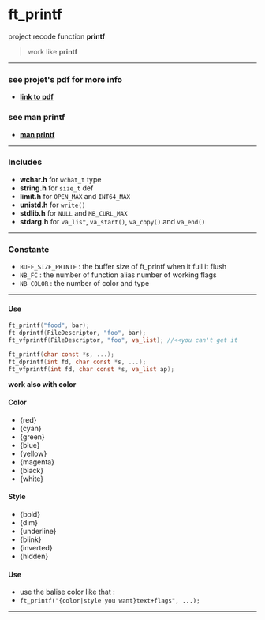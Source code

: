 # ft_printf
project recode function **printf**

>work like **printf**
***
### see projet's pdf for more info
* **[link to pdf](https://cdn.intra.42.fr/pdf/pdf/20/ft_printf.pdf)**
### see man printf
* **[man printf](http://manpagesfr.free.fr/man/man3/printf.3.html)**

***
### Includes
* **wchar.h**
for `wchat_t` type
* **string.h**
for `size_t` def
* **limit.h**
for `OPEN_MAX` and `INT64_MAX`
* **unistd.h**
for `write()`
* **stdlib.h**
for `NULL` and `MB_CURL_MAX`
* **stdarg.h**
for `va_list`, `va_start()`, `va_copy()` and `va_end()`
***
### Constante
* `BUFF_SIZE_PRINTF` : the buffer size of ft_printf when it full it flush
* `NB_FC` : the number of function alias number of working flags
* `NB_COLOR` : the number of color and type
***
#### **Use**
```C
ft_printf("food", bar);
ft_dprintf(FileDescriptor, "foo", bar);
ft_vfprintf(FileDescriptor, "foo", va_list); //<<you can't get it
```

```C
ft_printf(char const *s, ...);
ft_dprintf(int fd, char const *s, ...);
ft_vfprintf(int fd, char const *s, va_list ap);
```
**work also with color**

#### Color
* {red}
* {cyan}
* {green}
* {blue}
* {yellow}
* {magenta}
* {black}
* {white}

#### Style
* {bold}
* {dim}
* {underline}
* {blink}
* {inverted}
* {hidden}

#### Use
* use the balise color like that :
 * `ft_printf("{color|style you want}text+flags", ...);`
***
